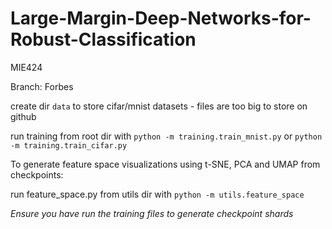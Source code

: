# Large-Margin-Deep-Networks-for-Robust-Classification
MIE424

Branch: Forbes

create dir `data` to store cifar/mnist datasets - files are too big to store on github

run training from root dir with `python -m training.train_mnist.py` or `python -m training.train_cifar.py`

To generate feature space visualizations using t-SNE, PCA and UMAP from checkpoints:

run feature_space.py from utils dir with `python -m utils.feature_space`

*Ensure you have run the training files to generate checkpoint shards*



